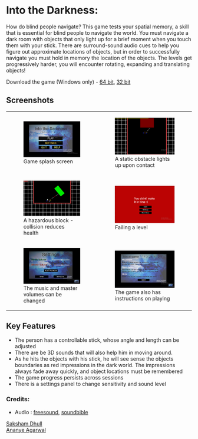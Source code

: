 # Into the Darkness:

How do blind people navigate? This game tests your spatial memory, a skill that is essential for blind people to navigate the world. You must navigate a dark room with objects that only light up for a brief moment when you touch them with your stick. There are surround-sound audio cues to help you figure out approximate locations of objects, but in order to successfully navigate you must hold in memory the location of the objects. The levels get progressively harder, you will encounter rotating, expanding and translating objects!

Download the game (Windows only) - [64 bit](https://drive.google.com/drive/folders/1SZz8YfVJsWDkObiGlXwvyoakIjquP2YM?usp=sharing), [32 bit](https://drive.google.com/drive/folders/11Hz6bFz5F2XDgUafpIKIBRU9N1eMvjJt?usp=sharing)

## Screenshots

<table>
  <tr>
    <td>
      <figure>
      <img src="https://github.com/Dhull442/COP290-GameDevelopment/raw/master/screenshots/splash_screen.png">
        <figcaption>Game splash screen</figcaption>
      </figure>
    </td>
    <td>
      <figure>
      <img src="https://github.com/Dhull442/COP290-GameDevelopment/raw/master/screenshots/red_block.png">
        <figcaption>A static obstacle lights up upon contact</figcaption>
      </figure>
    </td>
  </tr>
  <tr>
    <td>
      <figure>
      <img src="https://github.com/Dhull442/COP290-GameDevelopment/blob/master/screenshots/green_block.png">
        <figcaption>A hazardous block - collision reduces health</figcaption>
      </figure>
    </td>
    <td>
      <figure>
      <img src="https://github.com/Dhull442/COP290-GameDevelopment/raw/master/screenshots/failed.png">
        <figcaption>Failing a level</figcaption>
      </figure>
    </td>
  </tr>
  <tr>
    <td>
      <figure>
      <img src="https://github.com/Dhull442/COP290-GameDevelopment/blob/master/screenshots/settings.png">
        <figcaption>The music and master volumes can be changed</figcaption>
      </figure>
    </td>
    <td>
      <figure>
      <img src="https://github.com/Dhull442/COP290-GameDevelopment/raw/master/screenshots/help.png">
        <figcaption>The game also has instructions on playing</figcaption>
      </figure>
    </td>
  </tr>
 </table>



## Key Features
- The person has a controllable stick, whose angle and length can be adjusted
- There are be 3D sounds that will also help him in moving around.
- As he hits the objects with his stick, he will see sense the objects boundaries as red impressions in the dark world. The impressions always fade away quickly, and object locations must be remembered
- The game progress persists across sessions
- There is a settings panel to change sensitivity and sound level



### Credits:
- Audio : [freesound](freesound.org/), [soundbible](http://soundbible.com)


[Saksham Dhull](https://github.com/Dhull442) 
<br>
[Ananye Agarwal](https://github.com/anag004)
